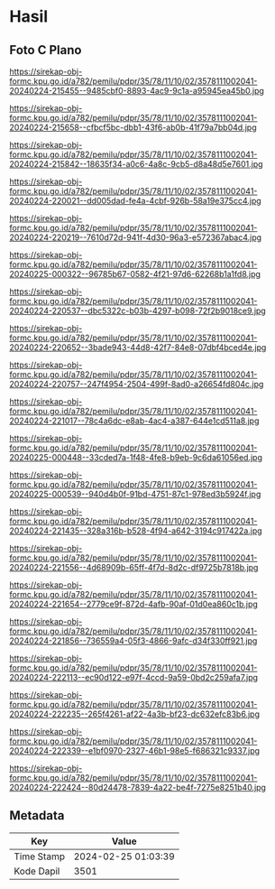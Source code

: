 # Hasil

## Foto C Plano

https://sirekap-obj-formc.kpu.go.id/a782/pemilu/pdpr/35/78/11/10/02/3578111002041-20240224-215455--9485cbf0-8893-4ac9-9c1a-a95945ea45b0.jpg

https://sirekap-obj-formc.kpu.go.id/a782/pemilu/pdpr/35/78/11/10/02/3578111002041-20240224-215658--cfbcf5bc-dbb1-43f6-ab0b-41f79a7bb04d.jpg

https://sirekap-obj-formc.kpu.go.id/a782/pemilu/pdpr/35/78/11/10/02/3578111002041-20240224-215842--18635f34-a0c6-4a8c-9cb5-d8a48d5e7601.jpg

https://sirekap-obj-formc.kpu.go.id/a782/pemilu/pdpr/35/78/11/10/02/3578111002041-20240224-220021--dd005dad-fe4a-4cbf-926b-58a19e375cc4.jpg

https://sirekap-obj-formc.kpu.go.id/a782/pemilu/pdpr/35/78/11/10/02/3578111002041-20240224-220219--7610d72d-941f-4d30-96a3-e572367abac4.jpg

https://sirekap-obj-formc.kpu.go.id/a782/pemilu/pdpr/35/78/11/10/02/3578111002041-20240225-000322--96785b67-0582-4f21-97d6-62268b1a1fd8.jpg

https://sirekap-obj-formc.kpu.go.id/a782/pemilu/pdpr/35/78/11/10/02/3578111002041-20240224-220537--dbc5322c-b03b-4297-b098-72f2b9018ce9.jpg

https://sirekap-obj-formc.kpu.go.id/a782/pemilu/pdpr/35/78/11/10/02/3578111002041-20240224-220652--3bade943-44d8-42f7-84e8-07dbf4bced4e.jpg

https://sirekap-obj-formc.kpu.go.id/a782/pemilu/pdpr/35/78/11/10/02/3578111002041-20240224-220757--247f4954-2504-499f-8ad0-a26654fd804c.jpg

https://sirekap-obj-formc.kpu.go.id/a782/pemilu/pdpr/35/78/11/10/02/3578111002041-20240224-221017--78c4a6dc-e8ab-4ac4-a387-644e1cd511a8.jpg

https://sirekap-obj-formc.kpu.go.id/a782/pemilu/pdpr/35/78/11/10/02/3578111002041-20240225-000448--33cded7a-1f48-4fe8-b9eb-9c6da61056ed.jpg

https://sirekap-obj-formc.kpu.go.id/a782/pemilu/pdpr/35/78/11/10/02/3578111002041-20240225-000539--940d4b0f-91bd-4751-87c1-978ed3b5924f.jpg

https://sirekap-obj-formc.kpu.go.id/a782/pemilu/pdpr/35/78/11/10/02/3578111002041-20240224-221435--328a316b-b528-4f94-a642-3194c917422a.jpg

https://sirekap-obj-formc.kpu.go.id/a782/pemilu/pdpr/35/78/11/10/02/3578111002041-20240224-221556--4d68909b-65ff-4f7d-8d2c-df9725b7818b.jpg

https://sirekap-obj-formc.kpu.go.id/a782/pemilu/pdpr/35/78/11/10/02/3578111002041-20240224-221654--2779ce9f-872d-4afb-90af-01d0ea860c1b.jpg

https://sirekap-obj-formc.kpu.go.id/a782/pemilu/pdpr/35/78/11/10/02/3578111002041-20240224-221856--736559a4-05f3-4866-9afc-d34f330ff921.jpg

https://sirekap-obj-formc.kpu.go.id/a782/pemilu/pdpr/35/78/11/10/02/3578111002041-20240224-222113--ec90d122-e97f-4ccd-9a59-0bd2c259afa7.jpg

https://sirekap-obj-formc.kpu.go.id/a782/pemilu/pdpr/35/78/11/10/02/3578111002041-20240224-222235--265f4261-af22-4a3b-bf23-dc632efc83b6.jpg

https://sirekap-obj-formc.kpu.go.id/a782/pemilu/pdpr/35/78/11/10/02/3578111002041-20240224-222339--e1bf0970-2327-46b1-98e5-f686321c9337.jpg

https://sirekap-obj-formc.kpu.go.id/a782/pemilu/pdpr/35/78/11/10/02/3578111002041-20240224-222424--80d24478-7839-4a22-be4f-7275e8251b40.jpg


## Metadata

| Key        | Value               |
| ---------- | ------------------- |
| Time Stamp | 2024-02-25 01:03:39 |
| Kode Dapil | 3501                |



